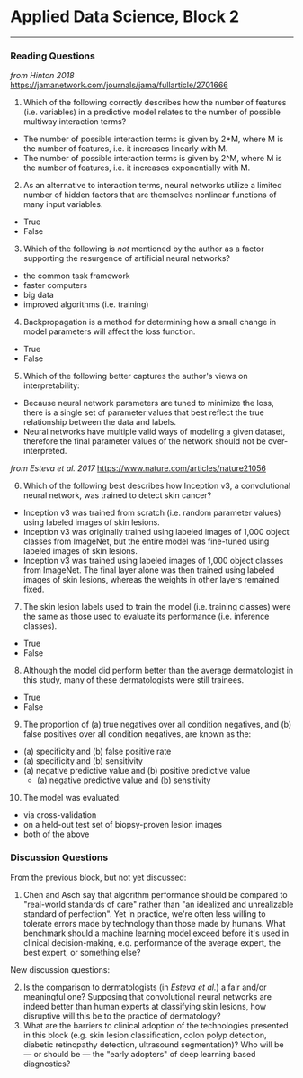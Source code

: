 # Applied Data Science, Block 2

---

### Reading Questions

*from Hinton 2018*
<https://jamanetwork.com/journals/jama/fullarticle/2701666>

1. Which of the following correctly describes how the number of features (i.e. variables) in a predictive model relates to the number of possible multiway interaction terms?
  - The number of possible interaction terms is given by 2*M, where M is the number of features, i.e. it increases linearly with M.
  - The number of possible interaction terms is given by 2^M, where M is the number of features, i.e. it increases exponentially with M.
2. As an alternative to interaction terms, neural networks utilize a limited number of hidden factors that are themselves nonlinear functions of many input variables.
  - True
  - False
3. Which of the following is *not* mentioned by the author as a factor supporting the resurgence of artificial neural networks?
  - the common task framework
  - faster computers
  - big data
  - improved algorithms (i.e. training)
4. Backpropagation is a method for determining how a small change in model parameters will affect the loss function.
  - True
  - False
5. Which of the following better captures the author's views on interpretability:
  - Because neural network parameters are tuned to minimize the loss, there is a single set of parameter values that best reflect the true relationship between the data and labels.
  - Neural networks have multiple valid ways of modeling a given dataset, therefore the final parameter values of the network should not be over-interpreted.

*from Esteva et al. 2017*
<https://www.nature.com/articles/nature21056>

6. Which of the following best describes how Inception v3, a convolutional neural network, was trained to detect skin cancer?
  - Inception v3 was trained from scratch (i.e. random parameter values) using labeled images of skin lesions.
  - Inception v3 was originally trained using labeled images of 1,000 object classes from ImageNet, but the entire model was fine-tuned using labeled images of skin lesions.
  - Inception v3 was trained using labeled images of 1,000 object classes from ImageNet. The final layer alone was then trained using labeled images of skin lesions, whereas the weights in other layers remained fixed.
7. The skin lesion labels used to train the model (i.e. training classes) were the same as those used to evaluate its performance (i.e. inference classes).
  - True
  - False
8. Although the model did perform better than the average dermatologist in this study, many of these dermatologists were still trainees.
  - True
  - False

9. The proportion of (a) true negatives over all condition negatives, and (b) false positives over all condition negatives, are known as the:
  - (a) specificity and (b) false positive rate
  - (a) specificity and (b) sensitivity
- (a) negative predictive value and (b) positive predictive value
  - (a) negative predictive value and (b) sensitivity
  
10. The model was evaluated:
  - via cross-validation
  - on a held-out test set of biopsy-proven lesion images
  - both of the above

### Discussion Questions

From the previous block, but not yet discussed:

1. Chen and Asch say that algorithm performance should be compared to "real-world standards of care" rather than "an idealized and unrealizable standard of perfection". Yet in practice, we're often less willing to tolerate errors made by technology than those made by humans. What benchmark should a machine learning model exceed before it's used in clinical decision-making, e.g. performance of the average expert, the best expert, or something else?

New discussion questions:

2. Is the comparison to dermatologists (in *Esteva et al.*) a fair and/or meaningful one? Supposing that convolutional neural networks are indeed better than human experts at classifying skin lesions, how disruptive will this be to the practice of dermatology?
3. What are the barriers to clinical adoption of the technologies presented in this block (e.g. skin lesion classification, colon polyp detection, diabetic retinopathy detection, ultrasound segmentation)? Who will be — or should be — the "early adopters" of deep learning based diagnostics?
